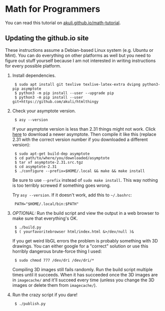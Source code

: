 # Math for Programmers

You can read this tutorial on
[akuli.github.io/math-tutorial](https://akuli.github.io/math-tutorial).

## Updating the github.io site

These instructions assume a Debian-based Linux system (e.g. Ubuntu or
Mint). You can do everything on other platforms as well but you need to
figure out stuff yourself because I am not interested in writing
instructions for every possible platform.

1. Install dependencies.

        $ sudo apt install git texlive texlive-latex-extra dvipng python3-pip asymptote
        $ python3 -m pip install --user --upgrade pip
        $ python3 -m pip install --user git+https://github.com/akuli/htmlthingy

2. Check your asymptote version.

        $ asy --version

    If your asymptote version is less than 2.31 things might not work.
    Click [here](https://sourceforge.net/projects/asymptote/files/) to
    download a newer asymptote. Then compile it like this (replace 2.31
    with the correct version number if you downloaded a different version):

        $ sudo apt-get build-dep asymptote
        $ cd path/to/where/you/downloaded/asymptote
        $ tar xf asymptote-2.31.src.tgz
        $ cd asymptote-2.31
        $ ./configure --prefix=$HOME/.local && make && make install

    Be sure to use `--prefix` instead of `sudo make install`. This way
    nothing is too terribly screwed if something goes wrong.

    Try `asy --version`. If it doesn't work, add this to `~/.bashrc`:

        PATH="$HOME/.local/bin:$PATH"

2. *OPTIONAL:* Run the build script and view the output in a web browser
   to make sure that everything's OK.

        $ ./build.py
        $ ( yourfavoritebrowser html/index.html &>/dev/null )&

    If you get weird libGL errors the problem is probably something with 3D
    drawings. You can either google for a "correct" solution or use this
    horribly dangerous brute-force thing I used:

        $ sudo chmod 777 /dev/dri /dev/dri/*

    Compiling 3D images still fails randomly. Run the build script multiple
    times until it succeeds. When it has succeeded once the 3D images are in
    `imagecache/` and it'll succeed every time (unless you change the 3D images
    or delete them from `imagecache/`).

3. Run the crazy script if you dare!

        $ ./publish.py
